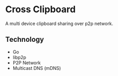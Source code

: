 # Cross Clipboard

A multi device clipboard sharing over p2p network.

## Technology

- Go
- libp2p
- P2P Network
- Multicast DNS (mDNS)

